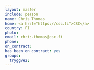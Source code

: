 ```yaml
---
layout: master
include: person
name: Chris Thomas
home: <a href="https://csc.fi">CSC</a>
country: FI
photo:
email: chris.thomas@csc.fi
phone:
on_contract:
has_been_on_contract: yes
groups:
  tryggve2:
---
```

